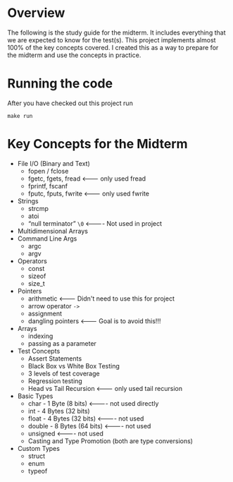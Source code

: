 # Overview
The following is the study guide for the midterm.  It includes everything that we are expected to know for the test(s).
This project implements almost 100% of the key concepts covered.  I created this as a way to prepare for the midterm
and use the concepts in practice.

# Running the code
After you have checked out this project run
```
make run
```

# Key Concepts for the Midterm 
- File I/O (Binary and Text)
    - fopen / fclose
    - fgetc, fgets, fread <--- only used fread
    - fprintf, fscanf
    - fputc, fputs, fwrite <--- only used fwrite
- Strings
    - strcmp
    - atoi
    - “null terminator” `\0` <---- Not used in project
- Multidimensional Arrays
- Command Line Args
    - argc
    - argv
- Operators
    - const
    - sizeof
    - size_t
- Pointers
    - arithmetic <--- Didn't need to use this for project
    - arrow operator `->`
    - assignment
    - dangling pointers <--- Goal is to avoid this!!!
- Arrays
    - indexing
    - passing as a parameter
- Test Concepts
    - Assert Statements
    - Black Box vs White Box Testing
    - 3 levels of test coverage
    - Regression testing
    - Head vs Tail Recursion <--- only used tail recursion
- Basic Types
    - char - 1 Byte (8 bits) <---- not used directly
    - int - 4 Bytes (32 bits)
    - float - 4 Bytes (32 bits) <---- not used
    - double - 8 Bytes (64 bits) <---- not used
    - unsigned <---- not used
    - Casting and Type Promotion (both are type conversions)
- Custom Types
    - struct
    - enum
    - typeof